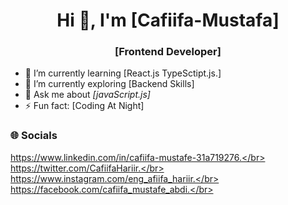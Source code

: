 <h1 align="center">Hi 👋, I'm [Cafiifa-Mustafa]</h1>
<h3 align="center">[Frontend Developer]</h3>

- 🔭 I’m currently learning [React.js TypeSctipt.js.]
- 🌱 I’m currently exploring [Backend Skills]
- 💬 Ask me about *[javaScript.js]*
- ⚡ Fun fact: [Coding At Night]

### 🌐 Socials
https://www.linkedin.com/in/cafiifa-mustafe-31a719276.</br>
https://twitter.com/CafiifaHariir.</br>
https://www.instagram.com/eng_afiifa_hariir.</br>
https://facebook.com/cafiifa_mustafe_abdi.</br>

